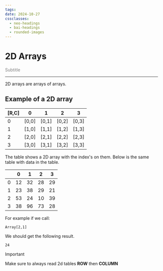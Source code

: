 ```yaml
---
tags: 
date: 2024-10-27
cssclasses:
  - neo-headings
  - bai-headings
  - rounded-images
---
```

# 2D Arrays
<p class="text-center" style="margin:0;color:gray;">Subtitle</p>

***
2D arrays are arrays of arrays. 
## Example of a 2D array

| [R,C] | 0     | 1     | 2     | 3     |
| ----- | ----- | ----- | ----- | ----- |
| 0     | [0,0] | [0,1] | [0,2] | [0,3] |
| 1     | [1,0] | [1,1] | [1,2] | [1,3] |
| 2     | [2,0] | [2,1] | [2,2] | [2,3] |
| 3     | [3,0] | [3,1] | [3,2] | [3,3] |
The table shows a 2D array with the index's on them. Below is the same table with data in the table.

|     | 0   | 1   | 2   | 3   |
| --- | --- | --- | --- | --- |
| 0   | 12  | 32  | 28  | 29  |
| 1   | 23  | 38  | 29  | 21  |
| 2   | 53  | 24  | 10  | 39  |
| 3   | 38  | 96  | 73  | 28  |
For example if we call:
```
Array[2,1]
```
We should get the following result.
```
24
```

>[!important] 
> Make sure to always read 2d tables **ROW** then **COLUMN**
